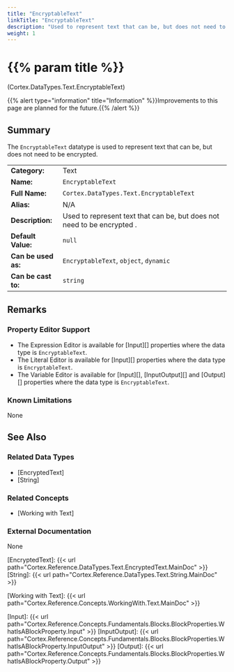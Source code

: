 ```yaml
---
title: "EncryptableText"
linkTitle: "EncryptableText"
description: "Used to represent text that can be, but does not need to be encrypted."
weight: 1
---
```


# {{% param title %}}

<p class="namespace">(Cortex.DataTypes.Text.EncryptableText)</p>

{{% alert type="information" title="Information" %}}Improvements to this page are planned for the future.{{% /alert %}}

## Summary

The `EncryptableText` datatype is used to represent text that can be, but does not need to be encrypted.

| | |
|-|-|
| **Category:**          | Text                                                          |
| **Name:**              | `EncryptableText`                                                        |
| **Full Name:**         | `Cortex.DataTypes.Text.EncryptableText`                                                 |
| **Alias:**             | N/A |
| **Description:**       | Used to represent text that can be, but does not need to be encrypted . |
| **Default Value:**     | `null`                                           |
| **Can be used as:**    | `EncryptableText`, `object`, `dynamic`                                          |
| **Can be cast to:**    | `string` |

## Remarks

### Property Editor Support

- The Expression Editor is available for [Input][] properties where the data type is `EncryptableText`.
- The Literal Editor is available for [Input][] properties where the data type is `EncryptableText`.
- The Variable Editor is available for [Input][], [InputOutput][] and [Output][] properties where the data type is `EncryptableText`.

### Known Limitations

None

## See Also

### Related Data Types

- [EncryptedText]
- [String]

### Related Concepts

- [Working with Text]

### External Documentation

None

[EncryptedText]: {{< url path="Cortex.Reference.DataTypes.Text.EncryptedText.MainDoc" >}}
[String]: {{< url path="Cortex.Reference.DataTypes.Text.String.MainDoc" >}}

[Working with Text]: {{< url path="Cortex.Reference.Concepts.WorkingWith.Text.MainDoc" >}}

[Input]: {{< url path="Cortex.Reference.Concepts.Fundamentals.Blocks.BlockProperties.WhatIsABlockProperty.Input" >}}
[InputOutput]: {{< url path="Cortex.Reference.Concepts.Fundamentals.Blocks.BlockProperties.WhatIsABlockProperty.InputOutput" >}}
[Output]: {{< url path="Cortex.Reference.Concepts.Fundamentals.Blocks.BlockProperties.WhatIsABlockProperty.Output" >}}
